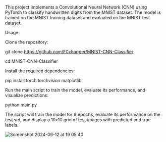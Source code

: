 This project implements a Convolutional Neural Network (CNN) using PyTorch to classify handwritten digits from the MNIST dataset. The model is trained on the MNIST training dataset and evaluated on the MNIST test dataset.

Usage

Clone the repository:

git clone https://github.com/F0xhopper/MNIST-CNN-Classifier

cd MNIST-CNN-Classifier

Install the required dependencies:

pip install torch torchvision matplotlib

Run the main script to train the model, evaluate its performance, and visualize predictions:

python main.py

The script will train the model for 9 epochs, evaluate its performance on the test set, and display a 10x10 grid of test images with predicted and true labels.

![Screenshot 2024-06-12 at 19 05 40](https://github.com/F0xhopper/MNIST-Digit-Recognition/assets/135560075/cb38c426-3dcd-4a2d-8abc-9cbae65eaae2)
